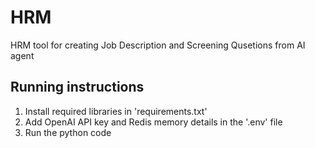 # HRM
HRM tool for creating Job Description and Screening Qusetions from AI agent

## Running instructions
1. Install required libraries in 'requirements.txt'
2. Add OpenAI API key and Redis memory details in the '.env' file
3. Run the python code
